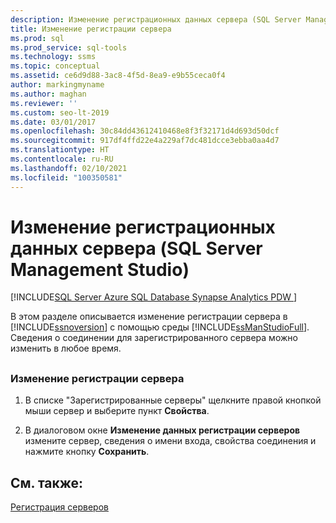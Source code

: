 ```yaml
---
description: Изменение регистрационных данных сервера (SQL Server Management Studio)
title: Изменение регистрации сервера
ms.prod: sql
ms.prod_service: sql-tools
ms.technology: ssms
ms.topic: conceptual
ms.assetid: ce6d9d88-3ac8-4f5d-8ea9-e9b55ceca0f4
author: markingmyname
ms.author: maghan
ms.reviewer: ''
ms.custom: seo-lt-2019
ms.date: 03/01/2017
ms.openlocfilehash: 30c84dd43612410468e8f3f32171d4d693d50dcf
ms.sourcegitcommit: 917df4ffd22e4a229af7dc481dcce3ebba0aa4d7
ms.translationtype: HT
ms.contentlocale: ru-RU
ms.lasthandoff: 02/10/2021
ms.locfileid: "100350581"
---
```

# <a name="change-a-server39s-registration-sql-server-management-studio"></a>Изменение регистрационных данных сервера (SQL Server Management Studio)

[!INCLUDE[SQL Server Azure SQL Database Synapse Analytics PDW ](../../includes/applies-to-version/sql-asdb-asdbmi-asa-pdw.md)]

В этом разделе описывается изменение регистрации сервера в [!INCLUDE[ssnoversion](../../includes/ssnoversion-md.md)] с помощью среды [!INCLUDE[ssManStudioFull](../../includes/ssmanstudiofull-md.md)]. Сведения о соединении для зарегистрированного сервера можно изменить в любое время.

## <a name="SSMSProcedure"></a>

### <a name="to-change-a-servers-registration"></a>Изменение регистрации сервера

1. В списке "Зарегистрированные серверы" щелкните правой кнопкой мыши сервер и выберите пункт **Свойства**.

2. В диалоговом окне **Изменение данных регистрации серверов** измените сервер, сведения о имени входа, свойства соединения и нажмите кнопку **Сохранить**.

## <a name="see-also"></a>См. также:

[Регистрация серверов](./register-servers.md)